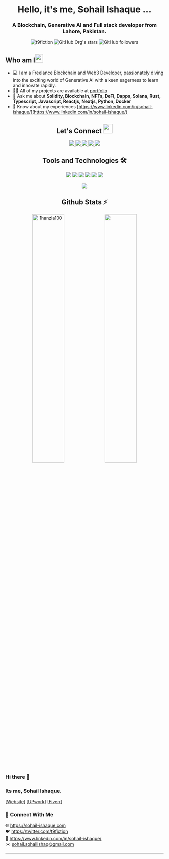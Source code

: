 <h1 align="center">Hello, it's me, Sohail Ishaque ...</h1>

<h3 align="center">A Blockchain, Generative AI and Full stack developer from Lahore, Pakistan.</h3>

<div align="center">
      <img src="https://komarev.com/ghpvc/?username=t9fiction&label=Profile%20views&color=0e75b6&style=flat" alt="t9fiction" />
      <img alt="GitHub Org's stars" src="https://img.shields.io/github/stars/t9fiction?style=social"> 
      <img alt="GitHub followers" src="https://img.shields.io/github/followers/t9fiction?style=social">
</div>

<h2 align="left">Who am I<img src="https://media.giphy.com/media/pDh3IDoUswmZrqdRip/giphy.gif" height="27px" width="25px"></h2>

- 💻 I am a Freelance Blockchain and Web3 Developer, passionately diving into the exciting world of Generative AI with a keen eagerness to learn and innovate rapidly.
- 👨‍💻 All of my projects are available at [portfolio](https://portfolio-sanity-lilac.vercel.app/)
- 💬 Ask me about **Solidity, Blockchain, NFTs, DeFi, Dapps, Solana, Rust, Typescript, Javascript, Reactjs, Nextjs, Python, Docker**
- 📄 Know about my experiences [https://www.linkedin.com/in/sohail-ishaque/](https://www.linkedin.com/in/sohail-ishaque/)

<h2 align="center"> Let's Connect <img src="https://media.giphy.com/media/jOz35yxbuhvVQDKrce/giphy.gif" height="30px" width="30px"></h2>

<div align="center">
      <a href="https://www.linkedin.com/in/sohail-ishaque/">
            <img src="https://img.shields.io/badge/LinkedIn-0077B5?style=for-the-badge&logo=linkedin&logoColor=white">
      </a>
      <a href="https://www.fiverr.com/a4illusionist">
        <img src="https://img.shields.io/badge/Fiverr-1DBF73?style=for-the-badge&logo=fiverr&logoColor=white">
      </a>
      <a href="https://www.upwork.com/freelancers/~01b632a81a9fd6f2d2">
        <img src="https://img.shields.io/badge/UpWork-6FDA44?style=for-the-badge&logo=Upwork&logoColor=white">
      </a>
      <a href="https://github.com/1hanzla100/">
        <img src="https://img.shields.io/badge/GitHub-100000?style=for-the-badge&logo=github&logoColor=white">
      </a>
      <a href="mailto:hanzla.tauqeer123@gmail.com">
        <img src="https://img.shields.io/badge/Gmail-D14836?style=for-the-badge&logo=gmail&logoColor=white">
      </a>
</div>

<h2 align="center">Tools and Technologies 🛠</h2>
<div align="center">
  <img src="https://img.shields.io/badge/Django-092E20?style=for-the-badge&logo=django&logoColor=white" />
  <img src="https://img.shields.io/badge/Python-3776AB?style=for-the-badge&logo=python&logoColor=white" />
  <img src="https://img.shields.io/badge/React-20232A?style=for-the-badge&logo=react&logoColor=61DAFB" />
  <img src="https://img.shields.io/badge/TypeScript-007ACC?style=for-the-badge&logo=typescript&logoColor=white" />
  <img src="https://img.shields.io/badge/Amazon_AWS-FF9900?style=for-the-badge&logo=amazonaws&logoColor=white" />
  <img src="https://img.shields.io/badge/Ethereum-3C3C3D?style=for-the-badge&logo=Ethereum&logoColor=white" />
<br>
<br>
  <img align="center" src="https://github-readme-stats.vercel.app/api/top-langs/?username=1hanzla100&theme=dark&layout=compact&langs_count=20&hide_title=true"/>
</div>

<!-- Github Stats Section -->
<h2 align="center">Github Stats ⚡</h2>
<p align=center>
  <div align=center>
      <img align="center" width="45%" src="https://github-readme-streak-stats.herokuapp.com/?user=1hanzla100&theme=react&border=61dafb&hide_border=true" alt="1hanzla100" />
      <img align="center" width="45%" src="https://github-readme-stats.vercel.app/api?username=1hanzla100&show_icons=true&theme=react&border_color=61dafb&hide_border=true" />
  </div>
</p>

### Hi there 👋
### Its me, Sohail Ishaque.

[[Website](https://sohail-ishaque.com)]
[[UPwork](https://www.upwork.com/freelancers/sohaili7)]
[[Fiverr](https://www.fiverr.com/a4illusionist)]


### 👋 Connect With Me

🌐 https://sohail-ishaque.com
<br />
🐦 https://twitter.com/t9fiction
<br />
👔 https://www.linkedin.com/in/sohail-ishaque/
<br />
✉️ sohail.sohailishaq@gmail.com

---


